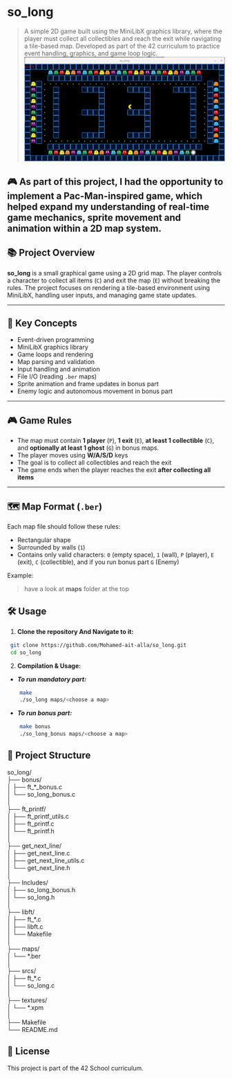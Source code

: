 # so_long

> A simple 2D game built using the MiniLibX graphics library, where the player must collect all collectibles and reach the exit while navigating a tile-based map. Developed as part of the 42 curriculum to practice event handling, graphics, and game loop logic.
![so_long gameplay](textures/assets/1337_map.png)

🎮 As part of this project, I had the opportunity to implement a Pac-Man-inspired game, which helped expand my understanding of real-time game mechanics, sprite movement and animation within a 2D map system.
---

## 📚 Project Overview

**so_long** is a small graphical game using a 2D grid map. The player controls a character to collect all items (`C`) and exit the map (`E`) without breaking the rules. The project focuses on rendering a tile-based environment using MiniLibX, handling user inputs, and managing game state updates.

---

## 🧠 Key Concepts

- Event-driven programming
- MiniLibX graphics library
- Game loops and rendering
- Map parsing and validation
- Input handling and animation
- File I/O (reading `.ber` maps)
- Sprite animation and frame updates in bonus part
- Enemy logic and autonomous movement in bonus part

---

## 🎮 Game Rules

- The map must contain **1 player** (`P`), **1 exit** (`E`), **at least 1 collectible** (`C`), and **optionally at least 1 ghost** (`G`) in bonus maps.
- The player moves using **W/A/S/D** keys
- The goal is to collect all collectibles and reach the exit
- The game ends when the player reaches the exit **after collecting all items**

---

## 🗺️ Map Format (`.ber`)

Each map file should follow these rules:

- Rectangular shape
- Surrounded by walls (`1`)
- Contains only valid characters: `0` (empty space), `1` (wall), `P` (player), `E` (exit), `C` (collectible), and if you run bonus part `G` (Enemy)

Example:
> have a look at **maps** folder at the top

## 🛠️ Usage

1. **Clone the repository And Navigate to it:**

```bash
 git clone https://github.com/Mohamed-ait-alla/so_long.git
 cd so_long
```

2. **Compilation & Usage:**

- ***To run mandatory part:***

```bash
	make
	./so_long maps/<choose a map>
```

- ***To run bonus part:***

```bash
	make bonus
	./so_long_bonus maps/<choose a map>
```

## 📁 Project Structure

so_long/<br>
├── bonus/<br>
│   ├── ft_\*\_bonus.c<br>
│   └── so_long_bonus.c<br>
│<br>
├── ft_printf/<br>
│	├── ft_printf_utils.c<br>
│	├── ft_printf.c<br>
│   └── ft_printf.h<br>
│<br>
├── get_next_line/<br>
│   ├── get_next_line.c<br>
│   ├── get_next_line_utils.c<br>
│   └── get_next_line.h<br>
│<br>
├── Includes/<br>
│	├── so_long_bonus.h<br>
│   └── so_long.h<br>
│<br>
├── libft/<br>
│   ├── ft_\*.c<br>
│   ├── libft.c<br>
│   └── Makefile<br>
│<br>
├── maps/<br>
│   └── *.ber<br>
│<br>
├── srcs/<br>
│   ├── ft_\*.c<br>
│   └── so_long.c<br>
│<br>
├── textures/<br>
│   └── *.xpm<br>
│<br>
├── Makefile<br>
└── README.md<br>

## 📎 License

This project is part of the 42 School curriculum.
